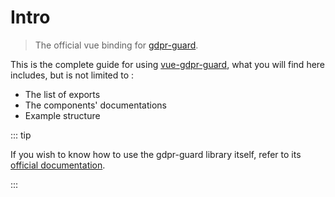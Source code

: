 # Intro

>  The official vue binding for [gdpr-guard](https://npmjs.com/package/gdpr-guard).

This is the complete guide for using [vue-gdpr-guard](https://npmjs.com/package/vue-gdpr-guard), what you will find here includes, but is not limited to :

* The list of exports
* The components' documentations
* Example structure



::: tip

If you wish to know how to use the gdpr-guard library itself, refer to its [official documentation](https://voltra.github.io/gdpr-guard).

:::